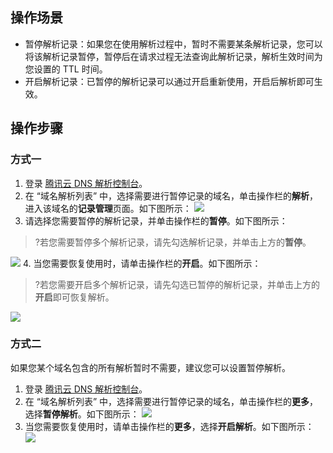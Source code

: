 
## 操作场景
- 暂停解析记录：如果您在使用解析过程中，暂时不需要某条解析记录，您可以将该解析记录暂停，暂停后在请求过程无法查询此解析记录，解析生效时间为您设置的 TTL 时间。
- 开启解析记录：已暂停的解析记录可以通过开启重新使用，开启后解析即可生效。

## 操作步骤
### 方式一
1. 登录 [腾讯云 DNS 解析控制台](https://console.cloud.tencent.com/cns)。
2. 在 “域名解析列表” 中，选择需要进行暂停记录的域名，单击操作栏的**解析**，进入该域名的**记录管理**页面。如下图所示：
![](https://main.qcloudimg.com/raw/fa9054c8c02692fdca478c621dfb4abf.png)
3. 请选择您需要暂停的解析记录，并单击操作栏的**暂停**。如下图所示：
>?若您需要暂停多个解析记录，请先勾选解析记录，并单击上方的**暂停**。
>
![](https://main.qcloudimg.com/raw/99bafc655eecc1470ff42dd385fcbd5d.png)
4. 当您需要恢复使用时，请单击操作栏的**开启**。如下图所示：
>?若您需要开启多个解析记录，请先勾选已暂停的解析记录，并单击上方的**开启**即可恢复解析。
>
![](https://main.qcloudimg.com/raw/ef4e1c0c82dace368754e82447ece3f6.png)

### 方式二
如果您某个域名包含的所有解析暂时不需要，建议您可以设置暂停解析。
1. 登录 [腾讯云 DNS 解析控制台](https://console.cloud.tencent.com/cns)。
2. 在 “域名解析列表” 中，选择需要进行暂停记录的域名，单击操作栏的**更多**，选择**暂停解析**。如下图所示：
![](https://main.qcloudimg.com/raw/a507663a5fb7db58e528963793c81fd5.png)
3. 当您需要恢复使用时，请单击操作栏的**更多**，选择**开启解析**。如下图所示：
![](https://main.qcloudimg.com/raw/5cdc9b31233fd00afd4fac4fc82fe5a2.png)


